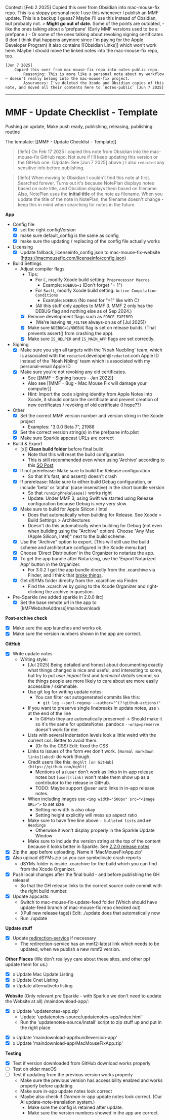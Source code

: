 
Context:
    [Feb 2 2025] 
        Copied this over from Obsidian into mac-mouse-fix repo.
        This is a sloppy personal note I use this whenever I publish an MMF update. 
        This is a backup I guess? Maybe I'll use this instead of Obsidian, but probably not. 
        > **Might go out of date.** 
        Some of the points are outdated, 
            - like the ones talking about a 'prefpane' (Early MMF versions used to be a prefpane.)
            - Or some of the ones talking about revoking signing certificates (I don't think that happens anymore since I'm paying for the Apple Developer Program)
        It also contains [[Obsidian Links]] which won't work here. Maybe I should move the linked notes into the mac-mouse-fix repo, too. 

    [Jun 7 2025] 
        Copied this over from mac-mouse-fix repo into notes-public repo.
            Reasoning: This is more like a personal note about my workflow – doesn't really belong into the mac-mouse-fix project.
            Assurances: I've deleted the Xcode and Obsidian copies of this note, and moved all their contents here to `notes-public` [Jun 7 2025]

---

# MMF - Update Checklist - Template

Pushing an update, Make push ready, publishing, releasing, publishing routine

The template: [[MMF - Update Checklist - Template]]

> [!info]
>  On Feb 17 2025 I copied this note from Obsidian into the mac-mouse-fix GitHub repo. Not sure if I'll keep updating this version or the GitHub one. (Update: See [Jun 7 2025] above.)
>  I also `redacted` any sensitive info before publishing.

> [!info]
> When moving to Obsidian I couldn't find this note at first. Searched forever. Turns out it's because NotePlan displays notes based on note title, and Obsidian displays them based on filename. Also, NotePlan uses the **initial title** of the note as filename. When you update the title of the note in NotePlan, the filename doesn't change - keep this in mind when searching for notes in the future.

**App**

- Config file
	- [x] set the right configVersion
	- [x] make sure default_config is the same as config
	- [x] make sure the updating / replacing of the config file actually works

- Licensing
	- [x] Update fallback_licenseinfo_config.json to mac-mouse-fix-website (https://macmousefix.com/licenseinfo/config.json)

- Build Settings
	- Adjust compiler flags 
		- Tips:
			- For `C`, modify Xcode build setting: `Preprocessor Macros`
				- Example: `NDEBUG=1`    (Don't forget "= 1")
			- For `Swift`, modify Xcode build setting: `Active Compilation Conditions`
				- Example: `NDEBUG`        (No need for "=1" like with C)
			- (All this stuff only applies to MMF 3. MMF 2 only has the DEBUG flag and nothing else as of Sep 2024.)
		- [x] Remove development flags such as `FORCE_EXPIRED` 
    		- (We're leaving `NO_FILTER` always-on as of [Jul 2025])
		- [x] Make sure `NDEBUG=1`/`NDEBUG` flag is set on release builds. (That prevents assert() from crashing the app). 
		- [x] Make sure `IS_HELPER` and `IS_MAIN_APP` flags are set correctly.

- Signing
	- [x] Make sure you sign all targets with the 'Noah Nuebling' team, which is associated with the `redacted`.developer@`redacted`.com Apple ID instead of the 'Noah Nbling' team which is associated with my personal-email Apple ID
	- [x] Make sure you're not revoking any old certificates. 
		- See [[MMF - Signing Issues - Jan 2022]]
		- Also see [[MMF - Bug - Mac Mouse Fix will damage your computer]]
		- Hint: Import the code signing identity from Apple Notes into Xcode, it should contain the certificate and prevent creation of new certificates / revoking of old certificate (I hope??)
- Other
	- [x] Set the correct MMF version number and version string in the Xcode project
		- Examples: "3.0.0 Beta 7", 21988
	- [x] Set the correct version string(s) in the prefpane info.plist
	- [x] Make sure Sparkle appcast URLs are correct

- Build & Export
	- [x]] **Clean build folder** before final build
		- Note that this will reset the build configuration
		- This is still recommended even when using 'Archive' according to this [SO Post](https://stackoverflow.com/a/19202343/10601702)
	- [x] If not prerelease: Make sure to build the Release configuration
		- So that it's fast, and assert() doesn't crash
	- [x] If prerelease: Make sure to either build Debug configuration, or include 'beta' or 'alpha' (case insensitive) in the short bundle version
		- So that `runningPreRelease()` works right
		- Update: Under MMF 3, using Swift we started using Release configuration because Debug is very very slow.
	- [x] Make sure to build for Apple Silicon / Intel
		- Does that automatically when building for Release. See Xcode > Build Settings > Architectures
		- Doesn't do this automatically when building for Debug (not even when building using the "Archive" option). Choose "Any Mac (Apple Silicon, Intel)" next to the build scheme.
	- [x] Use the "Archive" option to export. (This will still use the build scheme and architecture configured in the Xcode menu bar)
	- [x] Choose 'Direct Distribution' in the Organizer to notarize the app.
	- [x] To get the app bundle after Notarizing, use the 'Export Notarized App' button in the Organizer. 
		- For 3.0.2 I got the app bundle directly from the .xcarchive via Finder, and I think that [broke things](https://github.com/noah-nuebling/mac-mouse-fix/issues/871). 
	- [x] Get dSYMs folder directly from the .xcarchive via Finder.
		- Find the .xcarchive by going to the Xcode Organizer and right-clicking the archive in question.

- Pre-Sparkle (we added sparkle in 2.0.0 iirc)
	- [x] Set the base remote url in the app to [kMFWebsiteAddress]/maindownload/

**Post-archive check**
- [x] Make sure the app launches and works ok.
- [x] Make sure the version numbers shown in the app are correct.

**GitHub**

- [x] Write update notes
  - Writing style:
      - [Jul 2025] Being detailed and honest about documenting exactly what things changed is nice and useful, and interesting to some, but try to put *user impact* first and *technical details* second, so the things people are more likely to care about are more easily accessible / skimmable.
	- Use git log for writing update notes: 
		- You can filter out autogenerated commits like this: 
			- `git log --perl-regexp --author="^(?!github-actions)"`
	- If you want to preserve single linebreaks in update notes, use `\` at the end of the line
		- In GitHub they are automatically preserved → Should make it so it's the same for updateNotes. pandocs `--wrap=preserve` doesn't work for me.
	- Lists with several indentation levels look a little weird with the current css. Better to avoid them. 
		- (Or fix the CSS) Edit: fixed the CSS
	- Links to issues of the form `#94` don't work. `[Normal markdown links](abcd)` do work though.
	- Credit users like this: `@nghlt [on GitHub](https://github.com/nghlt)`
		- Mentions of a `@user` don't work as links in in-app release notes but `[user](link)` won't make them show up as a contributor to the release in GitHub. 
		- TODO: Maybe support @user auto links in in-app release notes.
	- When including images use `<img width="500px" src="<Image URL>">` to set size
		- Setting no width is also okay
		- Setting height explicitly will mess up aspect ratio
	- Make sure to have free line above `- bulleted lists` and `## Headings`
		- Otherwise it won't display properly in the Sparkle Update Window
	- Make sure to include the version string at the top of the content because it looks better in Sparkle. See [2.2.0 release notes](https://github.com/noah-nuebling/mac-mouse-fix/releases/tag/2.2.0)
- [x] Zip the .app before uploading. Name it 'MacMouseFixApp.zip'
- [x] Also upload dSYMs.zip so you can symbolicate crash reports
	- dSYMs folder is inside .xcarchive for the build which you can find from the Xcode Organizer.
- [x] Push local changes after the final build - and before publishing the GH release!
	- So that the GH release links to the correct source code commit with the right build number.
- [x] Update appcasts:
	- Switch to mac-mouse-fix-update-feed folder (Which should have update-feed branch of mac-mouse-fix repo checked out)
	- ((Pull new release tags)) Edit: ./update does that automatically now
	- Run ./update

**Update stuff**
- [x] Update [redirection-service](https://github.com/noah-nuebling/redirection-service/blob/main/index.html) if necessary
	- The redirection-service has an mmf2-latest link which needs to be updated, when we publish a new mmf2 version.

**Other Places** (We don't reallyyy care about these sites, and other ppl update them for us.)
- [x] x Update Mac Update Listing
- [x] x Update Cnet Listing
- [x] x Update alternativeto listing

**Website** (Only relevant pre Sparkle - with Sparkle we don't need to update the Website at all)
/maindownload-app/:
* [x] x Update 'updatenotes-app.zip'
	- Update 'updatenotes-source/updatenotes-app/index.html'
	- Run the 'updatenotes-source/install' script to zip stuff up and put in the right place
- [x] x Update 'maindownload-app/bundleversion-app'
- [x] x Update 'maindownload-app/MacMouseFixApp.zip'

**Testing**

- [x] Test if version downloaded from GitHub download works properly
- [ ] Test on older macOS
- [ ] Test if updating from the previous version works properly
	- Make sure the previous version has accessibility enabled and works properly before updating
	- Make sure in-app update notes look correct
  - Maybe also check if _German_ in-app update notes look correct. (Our AI update-note-translation system.)
	- Make sure the config is retained after update.
	- Make sure the version numbers showed in the app are correct.
  